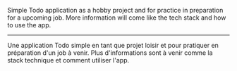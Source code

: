 Simple Todo application as a hobby project and for practice in preparation for a upcoming job. More information will come like the tech stack and how to use the app.

---

Une application Todo simple en tant que projet loisir et pour pratiquer en préparation d'un job à venir. Plus d'informations sont à venir comme la stack technique et comment utiliser l'app.